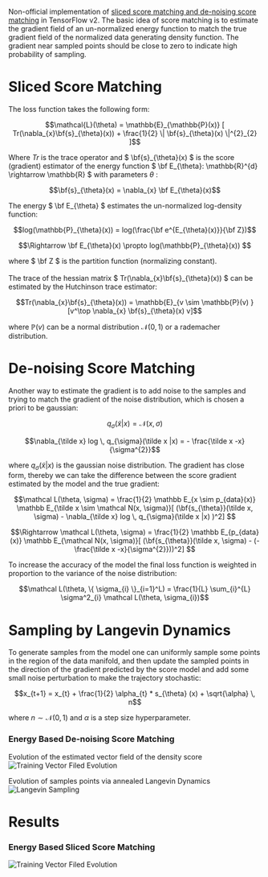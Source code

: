 Non-official implementation of [sliced score matching and de-noising score matching](https://arxiv.org/abs/1907.05600) in TensorFlow v2. The basic idea of score matching is to estimate the gradient field of an un-normalized energy function to match the true gradient field of the normalized data generating density function.
The gradient near sampled points should be close to zero to indicate high probability of sampling. 
# Sliced Score Matching
The loss function takes the following form:
```math
\mathcal{L}(\theta) = \mathbb{E}_{\mathbb{P}(x)} [ Tr(\nabla_{x}\bf{s}_{\theta}(x)) + \frac{1}{2} \| \bf{s}_{\theta}(x) \|^{2}_{2} ]
```

Where $` Tr `$ is the trace operator and $` \bf{s}_{\theta}(x) `$ is the score (gradient) estimator of the energy function $` \bf E_{\theta}: \mathbb{R}^{d} \rightarrow \mathbb{R} `$  with parameters $` \theta `$ :

```math
\bf{s}_{\theta}(x) = \nabla_{x} \bf E_{\theta}(x)
```

The energy $` \bf E_{\theta} `$ estimates the un-normalized log-density function:

```math
log(\mathbb{P}_{\theta}(x)) = log(\frac{\bf e^{E_{\theta}(x)}}{\bf Z})
```

```math
\Rightarrow \bf E_{\theta}(x) \propto log(\mathbb{P}_{\theta}(x))  
```

where $` \bf Z `$ is the partition function (normalizing constant).
\
\
The trace of the hessian matrix $` Tr(\nabla_{x}\bf{s}_{\theta}(x)) `$ can be estimated by the Hutchinson trace estimator:

```math
Tr(\nabla_{x}\bf{s}_{\theta}(x)) = \mathbb{E}_{v \sim \mathbb{P}(v) }[v^\top \nabla_{x} \bf{s}_{\theta}(x) v]
```

where $` \mathbb{P}(v) `$ can be a normal distribution $` \mathcal{N}(0,1) `$ or a rademacher distribution. 

# De-noising Score Matching  
Another way to estimate the gradient is to add noise to the samples and trying to match the gradient of the noise distribution, which is chosen a priori to be gaussian:

```math
q_{\sigma}(\tilde x |x) = \mathcal N(x, \sigma)
```

```math
\nabla_{\tilde x} log \, q_{\sigma}(\tilde x |x) = - \frac{\tilde x -x}{\sigma^{2}}
```

where $` q_{\sigma}(\tilde x |x) `$ is the gaussian noise distribution. The gradient has close form, thereby we can take the difference between the score gradient estimated by the model and the true gradient:

```math
\mathcal L(\theta, \sigma) = \frac{1}{2} \mathbb E_{x \sim p_{data}(x)} \mathbb E_{\tilde x \sim \mathcal N(x, \sigma)}[ (\bf{s_{\theta}}(\tilde x, \sigma) -  \nabla_{\tilde x} log \, q_{\sigma}(\tilde x |x) )^2] 
```
```math
\Rightarrow \mathcal L(\theta, \sigma) = \frac{1}{2} \mathbb E_{p_{data}(x)} \mathbb E_{\mathcal N(x, \sigma)}[ (\bf{s_{\theta}}(\tilde x, \sigma) - (- \frac{\tilde x -x}{\sigma^{2}}))^2] 
```

To increase the accuracy of the model the final loss function is weighted in proportion to the variance of the noise distribution: 

```math
\mathcal L(\theta, \{ \sigma_{i} \}_{i=1}^L) = \frac{1}{L} \sum_{i}^{L} \sigma^2_{i} \mathcal L(\theta, \sigma_{i})
```

# Sampling by Langevin Dynamics

To generate samples from the model one can uniformly sample some points in the region of the data manifold, and then update the sampled points in the direction of the gradient predicted by the score model and add some small noise perturbation to make the trajectory stochastic: 

```math
x_{t+1} = x_{t} + \frac{1}{2} \alpha_{t} *  s_{\theta}  (x) + \sqrt{\alpha} \, n
```
where $` n \sim \mathcal N(0, 1) `$ and  $` \alpha `$ is a step size hyperparameter. 


### Energy Based De-noising Score Matching
Evolution of the estimated vector field of the density score
![Training Vector Filed Evolution](https://github.com/claCase/ScoreMatching/blob/master/figures/Denoising%20Score%20Matching/Gaussian%20Mixture/2023-11-04T03_59_29/ebm_de-noising_animation_animation.gif)

Evolution of samples points via annealed Langevin Dynamics 
![Langevin Sampling](https://github.com/claCase/ScoreMatching/blob/master/figures/Denoising%20Score%20Matching/Gaussian%20Mixture/2023-11-04T03_59_29/traj3_animation.gif)


# Results 
### Energy Based Sliced Score Matching 
![Training Vector Filed Evolution](https://github.com/claCase/ScoreMatching/blob/master/figures/Sliced%20Score%20Matching/2023-11-02T03_56_44/sliced_score_matching_2gif_animation.gif)


